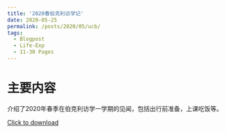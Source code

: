 ```yaml
---
title: '2020春伯克利访学记'
date: 2020-05-25
permalink: /posts/2020/05/ucb/
tags:
  - Blogpost
  - Life-Exp
  - 11-30 Pages
---
```


主要内容
=======
介绍了2020年春季在伯克利访学一学期的见闻，包括出行前准备，上课吃饭等。

[Click to download](/files/blog/200525UCB.pdf)
